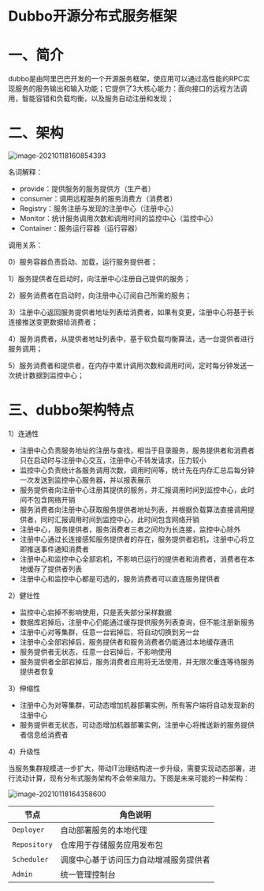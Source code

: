 # Dubbo开源分布式服务框架

# 一、简介

dubbo是由阿里巴巴开发的一个开源服务框架，使应用可以通过高性能的RPC实现服务的服务输出和输入功能；它提供了3大核心能力：面向接口的远程方法调用，智能容错和负载均衡，以及服务自动注册和发现；

# 二、架构

![image-20210118160854393](https://wangzaolin.github.io/SoftwareTest/mybook/img/image-20210118160854393.png)

名词解释：

- provide：提供服务的服务提供方（生产者）
- consumer：调用远程服务的服务消费方（消费者）
- Registry：服务注册与发现的注册中心（注册中心）
- Monitor：统计服务调用次数和调用时间的监控中心（监控中心）
- Container：服务运行容器（运行容器）

调用关系：

0）服务容器负责启动、加载，运行服务提供者；

1）服务提供者在启动时，向注册中心注册自己提供的服务；

2）服务消费者在启动时，向注册中心订阅自己所需的服务；

3）注册中心返回服务提供者地址列表给消费者，如果有变更，注册中心将基于长连接推送变更数据给消费者；

4）服务消费者，从提供者地址列表中，基于软负载均衡算法，选一台提供者进行服务调用；

5）服务消费者和提供者，在内存中累计调用次数和调用时间，定时每分钟发送一次统计数据到监控中心；

# 三、dubbo架构特点

1）连通性

- 注册中心负责服务地址的注册与查找，相当于目录服务，服务提供者和消费者只在启动时与注册中心交互，注册中心不转发请求，压力较小
- 监控中心负责统计各服务调用次数，调用时间等，统计先在内存汇总后每分钟一次发送到监控中心服务器，并以报表展示
- 服务提供者向注册中心注册其提供的服务，并汇报调用时间到监控中心，此时间不包含网络开销
- 服务消费者向注册中心获取服务提供者地址列表，并根据负载算法直接调用提供者，同时汇报调用时间到监控中心，此时间包含网络开销
- 注册中心，服务提供者，服务消费者三者之间均为长连接，监控中心除外
- 注册中心通过长连接感知服务提供者的存在，服务提供者宕机，注册中心将立即推送事件通知消费者
- 注册中心和监控中心全部宕机，不影响已运行的提供者和消费者，消费者在本地缓存了提供者列表
- 注册中心和监控中心都是可选的，服务消费者可以直连服务提供者

2）健壮性

- 监控中心宕掉不影响使用，只是丢失部分采样数据
- 数据库宕掉后，注册中心仍能通过缓存提供服务列表查询，但不能注册新服务
- 注册中心对等集群，任意一台宕掉后，将自动切换到另一台
- 注册中心全部宕掉后，服务提供者和服务消费者仍能通过本地缓存通讯
- 服务提供者无状态，任意一台宕掉后，不影响使用
- 服务提供者全部宕掉后，服务消费者应用将无法使用，并无限次重连等待服务提供者恢复

3）伸缩性

- 注册中心为对等集群，可动态增加机器部署实例，所有客户端将自动发现新的注册中心
- 服务提供者无状态，可动态增加机器部署实例，注册中心将推送新的服务提供者信息给消费者

4）升级性

当服务集群规模进一步扩大，带动IT治理结构进一步升级，需要实现动态部署，进行流动计算，现有分布式服务架构不会带来阻力。下图是未来可能的一种架构：

![image-20210118164358600](https://wangzaolin.github.io/SoftwareTest/mybook/img/image-20210118164358600.png)

| 节点         | 角色说明                               |
| ------------ | -------------------------------------- |
| `Deployer`   | 自动部署服务的本地代理                 |
| `Repository` | 仓库用于存储服务应用发布包             |
| `Scheduler`  | 调度中心基于访问压力自动增减服务提供者 |
| `Admin`      | 统一管理控制台                         |